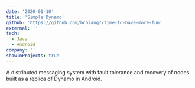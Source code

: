```yaml
---
date: '2020-01-10'
title: 'Simple Dynamo'
github: 'https://github.com/bchiang7/time-to-have-more-fun'
external: ''
tech:
  - Java
  - Android
company: ''
showInProjects: true
---
```


A distributed messaging system with fault tolerance and recovery of nodes built as a replica of Dynamo in Android.
